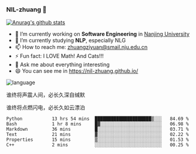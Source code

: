### NIL-zhuang 👋

<!--
**NIL-zhuang/NIL-zhuang** is a ✨ _special_ ✨ repository because its `README.md` (this file) appears on your GitHub profile.

Here are some ideas to get you started:

- 🔭 I’m currently working on ...
- 🌱 I’m currently learning ...
- 👯 I’m looking to collaborate on ...
- 🤔 I’m looking for help with ...
- 💬 Ask me about ...
- 📫 How to reach me: ...
- 😄 Pronouns: ...
- ⚡ Fun fact: ...
-->

[![Anurag's github stats](https://github-readme-stats.vercel.app/api?username=NIL-zhuang)](https://github.com/anuraghazra/github-readme-stats)

- 🔭 I’m currently working on **Software Engineering** in [Nanjing University](https://www.nju.edu.cn/)
- 🌱 I’m currently studying **NLP**, especially NLG
- 📫 How to reach me: zhuangziyuan@smail.nju.edu.cn
- ⚡ Fun fact: I LOVE Math! And Cats!!!
- 💬 Ask me about everything interesting
- 😄 You can see me in https://nil-zhuang.github.io/

![language](https://github-readme-stats.vercel.app/api/top-langs/?username=NIL-zhuang&hide=TeX&layout=compact&theme=dark)

谁终将声震人间，必长久深自缄默

谁终将点燃闪电，必长久如云漂泊

<!--START_SECTION:waka-->

```text
Python           13 hrs 54 mins  █████████████████████▒░░░   84.69 %
Bash             1 hr 8 mins     █▓░░░░░░░░░░░░░░░░░░░░░░░   06.98 %
Markdown         36 mins         █░░░░░░░░░░░░░░░░░░░░░░░░   03.71 %
Text             21 mins         ▓░░░░░░░░░░░░░░░░░░░░░░░░   02.22 %
Properties       15 mins         ▒░░░░░░░░░░░░░░░░░░░░░░░░   01.53 %
C++              2 mins          ░░░░░░░░░░░░░░░░░░░░░░░░░   00.25 %
```

<!--END_SECTION:waka-->
